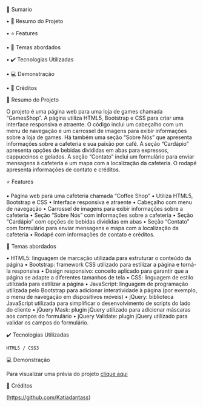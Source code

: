 📎 Sumario

•	📌 Resumo do Projeto

•	⭐ Features

•	📂 Temas abordados

•	✔️ Tecnologias Utilizadas

•	💻 Demonstração

•	🙋 Créditos


📌 Resumo do Projeto

O projeto é uma página web para uma loja de games chamada “GamesShop”. A página utiliza HTML5, Bootstrap e CSS para criar uma interface responsiva e atraente. O código inclui um cabeçalho com um menu de navegação e um carrossel de imagens para exibir informações sobre a loja de games. Há também uma seção “Sobre Nós” que apresenta informações sobre a cafeteria e sua paixão por café. A seção “Cardápio” apresenta opções de bebidas divididas em abas para expressos, cappuccinos e gelados. A seção “Contato” inclui um formulário para enviar mensagens à cafeteria e um mapa com a localização da cafeteria. O rodapé apresenta informações de contato e créditos.

⭐ Features

•	Página web para uma cafeteria chamada “Coffee Shop”
•	Utiliza HTML5, Bootstrap e CSS
•	Interface responsiva e atraente
•	Cabeçalho com menu de navegação
•	Carrossel de imagens para exibir informações sobre a cafeteria
•	Seção “Sobre Nós” com informações sobre a cafeteria
•	Seção “Cardápio” com opções de bebidas divididas em abas
•	Seção “Contato” com formulário para enviar mensagens e mapa com a localização da cafeteria
•	Rodapé com informações de contato e créditos.

📂 Temas abordados

•	HTML5: linguagem de marcação utilizada para estruturar o conteúdo da página
•	Bootstrap: framework CSS utilizado para estilizar a página e torná-la responsiva
•	Design responsivo: conceito aplicado para garantir que a página se adapte a diferentes tamanhos de tela
•	CSS: linguagem de estilo utilizada para estilizar a página
•	JavaScript: linguagem de programação utilizada pelo Bootstrap para adicionar interatividade à página (por exemplo, o menu de navegação em dispositivos móveis)
•	jQuery: biblioteca JavaScript utilizada para simplificar o desenvolvimento de scripts do lado do cliente
•	jQuery Mask: plugin jQuery utilizado para adicionar máscaras aos campos do formulário
•	jQuery Validate: plugin jQuery utilizado para validar os campos do formulário.

✔️ Tecnologias Utilizadas

    HTML5 / CSS3

💻 Demonstração

Para visualizar uma prévia do projeto [clique aqui](https://gamesshop-gamma.vercel.app/)



🙋 Créditos

(https://github.com/Katiadantass)
